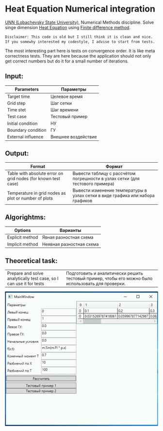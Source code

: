 Heat Equation Numerical integration
=============

[UNN (Lobachevsky State University)](http://eng.unn.ru/), Numerical Methods discipline. Solve singe dimension [Heat Equation](https://en.wikipedia.org/wiki/Heat_equation) using [Finite difference method](https://en.wikipedia.org/wiki/Finite_difference_method).

```
Disclaimer: This code is old but I still think it is clean and nice. 
If you somewhy interested my codestyle, I advise to start from tests.
```

The most interesting part here is tests on convergence order. It is like meta correctness tests. They are here because the application should not only get correct numbers but do it for a small number of iterations.

## Input:
| Parameters         | Параметры       |
| ------------------ | -------------   |
| Target time        | Целевое время   |
| Grid step          | Шаг сетки       |
| Time stet          | Шаг времени     |
| Test case          | Тестовый пример |
| Initial condition  | НУ              |
| Boundary condition | ГУ              |
| External influence | Внешнее воздействие  |


## Output:
| Format | Формат |
| --- | --- |
| Table with absolute error on grid nodes (for known test case) | Вывести таблицу с рассчётом погрешности в узлах сетки (для тестового примера) |
| Temperature in grid nodes as plot or number of plots | Вывести изменение температуры в узлах сетки в виде графика или набора графиков |

## Algorightms:
| Options | Варианты |
| ---- | ---- |
| Explicit method | Явная разностная схема |
| Implicit method | Неявная разностная схема |

## Theoretical task:
|     |     |
| --- | --- |
| Prepare and solve analytically test case, so I can use it for tests | Подготовить и аналитически решить тестовый пример, чтобы его можно было использовать для проверки. |

![screenshot](./screenshot.png)
